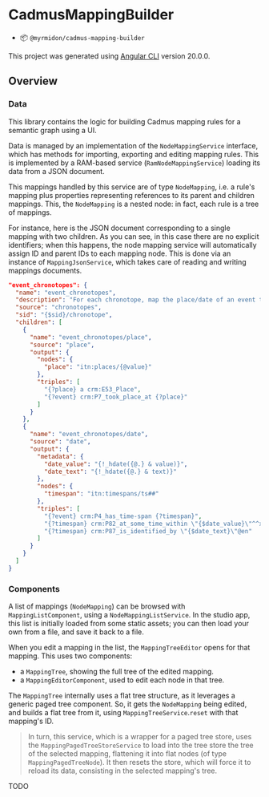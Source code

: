 # CadmusMappingBuilder

- 📦 `@myrmidon/cadmus-mapping-builder`

This project was generated using [Angular CLI](https://github.com/angular/angular-cli) version 20.0.0.

## Overview

### Data

This library contains the logic for building Cadmus mapping rules for a semantic graph using a UI.

Data is managed by an implementation of the `NodeMappingService` interface, which has methods for importing, exporting and editing mapping rules. This is implemented by a RAM-based service (`RamNodeMappingService`) loading its data from a JSON document.

This mappings handled by this service are of type `NodeMapping`, i.e. a rule's mapping plus properties representing references to its parent and children mappings. This, the `NodeMapping` is a nested node: in fact, each rule is a tree of mappings.

For instance, here is the JSON document corresponding to a single mapping with two children. As you can see, in this case there are no explicit identifiers; when this happens, the node mapping service will automatically assign ID and parent IDs to each mapping node. This is done via an instance of `MappingJsonService`, which takes care of reading and writing mappings documents.

```json
"event_chronotopes": {
  "name": "event_chronotopes",
  "description": "For each chronotope, map the place/date of an event to triples which create a place node for the place and link it to the event via a triple using crm:P7_took_place_at for places; and to triples using crm:P4_has_time_span which in turn has a new timespan node has object.",
  "source": "chronotopes",
  "sid": "{$sid}/chronotope",
  "children": [
    {
      "name": "event_chronotopes/place",
      "source": "place",
      "output": {
        "nodes": {
          "place": "itn:places/{@value}"
        },
        "triples": [
          "{?place} a crm:E53_Place",
          "{?event} crm:P7_took_place_at {?place}"
        ]
      }
    },
    {
      "name": "event_chronotopes/date",
      "source": "date",
      "output": {
        "metadata": {
          "date_value": "{!_hdate({@.} & value)}",
          "date_text": "{!_hdate({@.} & text)}"
        },
        "nodes": {
          "timespan": "itn:timespans/ts##"
        },
        "triples": [
          "{?event} crm:P4_has_time-span {?timespan}",
          "{?timespan} crm:P82_at_some_time_within \"{$date_value}\"^^xs:float",
          "{?timespan} crm:P87_is_identified_by \"{$date_text}\"@en"
        ]
      }
    }
  ]
}
```

### Components

A list of mappings (`NodeMapping`) can be browsed with `MappingListComponent`, using a `NodeMappingListService`. In the studio app, this list is initially loaded from some static assets; you can then load your own from a file, and save it back to a file.

When you edit a mapping in the list, the `MappingTreeEditor` opens for that mapping. This uses two components:

- a `MappingTree`, showing the full tree of the edited mapping.
- a `MappingEditorComponent`, used to edit each node in that tree.

The `MappingTree` internally uses a flat tree structure, as it leverages a generic paged tree component. So, it gets the `NodeMapping` being edited, and builds a flat tree from it, using `MappingTreeService`.`reset` with that mapping's ID.

>In turn, this service, which is a wrapper for a paged tree store, uses the `MappingPagedTreeStoreService` to load into the tree store the tree of the selected mapping, flattening it into flat nodes (of type `MappingPagedTreeNode`). It then resets the store, which will force it to reload its data, consisting in the selected mapping's tree.

TODO
